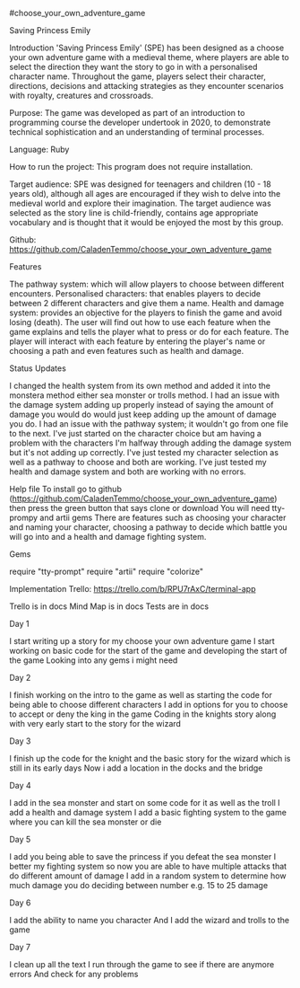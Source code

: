 #choose_your_own_adventure_game

Saving Princess Emily

Introduction
'Saving Princess Emily' (SPE) has been designed as a choose your own adventure game with a medieval theme, where players are able to select the direction they want the story to go in with a personalised character name. Throughout the game, players select their character, directions, decisions and attacking strategies as they encounter scenarios with royalty, creatures and crossroads. 

Purpose:
The game was developed as part of an introduction to programming course the developer undertook in 2020, to demonstrate technical sophistication and an understanding of terminal processes.

Language:
Ruby

How to run the project:
This program does not require installation.

Target audience:
SPE was designed for teenagers and children (10 - 18 years old), although all ages are encouraged if they wish to delve into the medieval world and explore their imagination. The target audience was selected as the story line is child-friendly, contains age appropriate vocabulary and is thought that it would be enjoyed the most by this group.

Github:
https://github.com/CaladenTemmo/choose_your_own_adventure_game

Features 

The pathway system: which will allow players to choose between different encounters.
Personalised characters: that enables players to decide between 2 different characters and give them a name.
Health and damage system: provides an objective for the players to finish the game and avoid losing (death).
The user will find out how to use each feature when the game explains and tells the player what to press or do for each feature.
The player will interact with each feature by entering the player's name or choosing a path and even features such as health and damage.


Status Updates

I changed the health system from its own method and added it into the monstera method either sea monster or trolls method.
I had an issue with the damage system adding up properly instead of saying the amount of damage you would do would just keep adding up the amount of damage you do.
I had an issue with the pathway system; it wouldn't go from one file to the next.
I've just started on the character choice but am having a problem with the characters
I'm halfway through adding the damage system but it's not adding up correctly.
I've just tested my character selection as well as a pathway to choose and both are working.
I've just tested my health and damage system and both are working with no errors.






Help file
To install go to github (https://github.com/CaladenTemmo/choose_your_own_adventure_game) then press the green button that says clone or download
You will need tty-prompy and artii gems
There are features such as choosing your character and naming your character, choosing a pathway to decide which battle you will go into and a health and damage fighting system.




Gems 

require "tty-prompt"
require "artii"
require "colorize"



Implementation
Trello:
https://trello.com/b/RPU7rAxC/terminal-app

Trello is in docs
Mind Map is in docs
Tests are in docs


Day 1

I start writing up a story for my choose your own adventure game 
I start working on basic code for the start of the game and developing the start of the game
Looking into any gems i might need

Day 2

I finish working on the intro to the game as well as starting the code for being able to choose different characters
I add in options for you to choose to accept or deny the king in the game
Coding in the knights story along with very early start to the story for the wizard

Day 3

I finish up the code for the knight and the basic story for the wizard which is still in its early days
Now i add a location in the docks and the bridge

Day 4

I add in the sea monster and start on some code for it as well as the troll
I add a health and damage system
I add a basic fighting system to the game where you can kill the sea monster or die

Day 5

I add you being able to save the princess if you defeat the sea monster
I better my fighting system so now you are able to have multiple attacks that do different amount of damage
I add in a random system to determine how much damage you do deciding between number e.g. 15 to 25 damage

Day 6

I add the ability to name you character
And I add the wizard and trolls to the game

Day 7

I clean up all the text
I run through the game to see if there are anymore errors
And check for any problems


